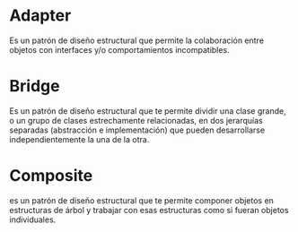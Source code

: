 # Adapter

Es un patrón de diseño estructural que permite la colaboración entre objetos con interfaces y/o comportamientos incompatibles.

# Bridge

Es un patrón de diseño estructural que te permite dividir una clase grande, o un grupo de clases estrechamente relacionadas, en dos jerarquías separadas (abstracción e implementación) que pueden desarrollarse independientemente la una de la otra.

# Composite

es un patrón de diseño estructural que te permite componer objetos en estructuras de árbol y trabajar con esas estructuras como si fueran objetos individuales.

